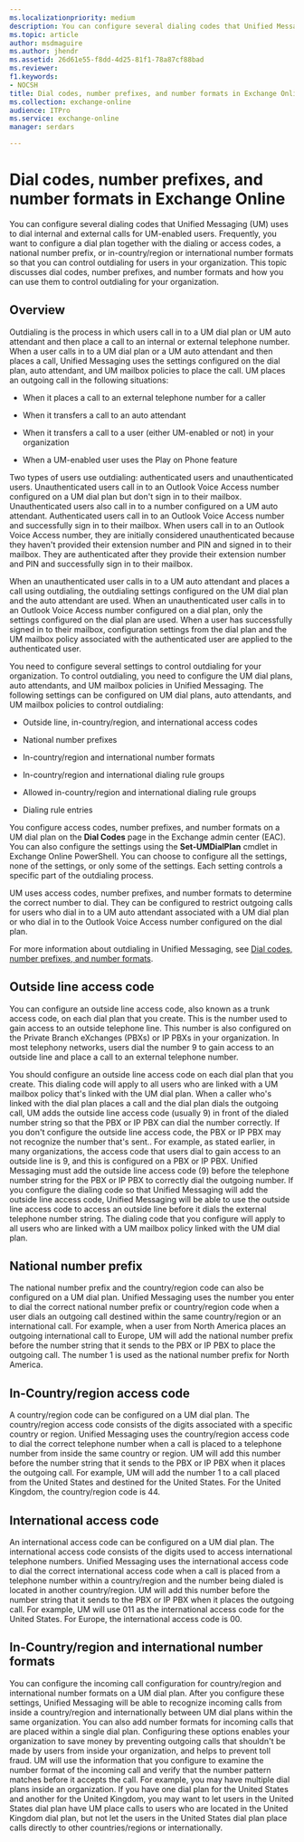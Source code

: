 ```yaml
---
ms.localizationpriority: medium
description: You can configure several dialing codes that Unified Messaging (UM) uses to dial internal and external calls for UM-enabled users. Frequently, you want to configure a dial plan together with the dialing or access codes, a national number prefix, or in-country/region or international number formats so that you can control outdialing for users in your organization. This topic discusses dial codes, number prefixes, and number formats and how you can use them to control outdialing for your organization.
ms.topic: article
author: msdmaguire
ms.author: jhendr
ms.assetid: 26d61e55-f8dd-4d25-81f1-78a87cf88bad
ms.reviewer: 
f1.keywords:
- NOCSH
title: Dial codes, number prefixes, and number formats in Exchange Online
ms.collection: exchange-online
audience: ITPro
ms.service: exchange-online
manager: serdars

---
```


# Dial codes, number prefixes, and number formats in Exchange Online

You can configure several dialing codes that Unified Messaging (UM) uses to dial internal and external calls for UM-enabled users. Frequently, you want to configure a dial plan together with the dialing or access codes, a national number prefix, or in-country/region or international number formats so that you can control outdialing for users in your organization. This topic discusses dial codes, number prefixes, and number formats and how you can use them to control outdialing for your organization.

## Overview
<a name="overview"> </a>

Outdialing is the process in which users call in to a UM dial plan or UM auto attendant and then place a call to an internal or external telephone number. When a user calls in to a UM dial plan or a UM auto attendant and then places a call, Unified Messaging uses the settings configured on the dial plan, auto attendant, and UM mailbox policies to place the call. UM places an outgoing call in the following situations:

- When it places a call to an external telephone number for a caller

- When it transfers a call to an auto attendant

- When it transfers a call to a user (either UM-enabled or not) in your organization

- When a UM-enabled user uses the Play on Phone feature

Two types of users use outdialing: authenticated users and unauthenticated users. Unauthenticated users call in to an Outlook Voice Access number configured on a UM dial plan but don't sign in to their mailbox. Unauthenticated users also call in to a number configured on a UM auto attendant. Authenticated users call in to an Outlook Voice Access number and successfully sign in to their mailbox. When users call in to an Outlook Voice Access number, they are initially considered unauthenticated because they haven't provided their extension number and PIN and signed in to their mailbox. They are authenticated after they provide their extension number and PIN and successfully sign in to their mailbox.

When an unauthenticated user calls in to a UM auto attendant and places a call using outdialing, the outdialing settings configured on the UM dial plan and the auto attendant are used. When an unauthenticated user calls in to an Outlook Voice Access number configured on a dial plan, only the settings configured on the dial plan are used. When a user has successfully signed in to their mailbox, configuration settings from the dial plan and the UM mailbox policy associated with the authenticated user are applied to the authenticated user.

You need to configure several settings to control outdialing for your organization. To control outdialing, you need to configure the UM dial plans, auto attendants, and UM mailbox policies in Unified Messaging. The following settings can be configured on UM dial plans, auto attendants, and UM mailbox policies to control outdialing:

- Outside line, in-country/region, and international access codes

- National number prefixes

- In-country/region and international number formats

- In-country/region and international dialing rule groups

- Allowed in-country/region and international dialing rule groups

- Dialing rule entries

You configure access codes, number prefixes, and number formats on a UM dial plan on the **Dial Codes** page in the Exchange admin center (EAC). You can also configure the settings using the **Set-UMDialPlan** cmdlet in Exchange Online PowerShell. You can choose to configure all the settings, none of the settings, or only some of the settings. Each setting controls a specific part of the outdialing process.

UM uses access codes, number prefixes, and number formats to determine the correct number to dial. They can be configured to restrict outgoing calls for users who dial in to a UM auto attendant associated with a UM dial plan or who dial in to the Outlook Voice Access number configured on the dial plan.

For more information about outdialing in Unified Messaging, see [Dial codes, number prefixes, and number formats](dial-codes-number-prefixes-number-formats.md).

## Outside line access code
<a name="outsidelineaccesscode"> </a>

You can configure an outside line access code, also known as a trunk access code, on each dial plan that you create. This is the number used to gain access to an outside telephone line. This number is also configured on the Private Branch eXchanges (PBXs) or IP PBXs in your organization. In most telephony networks, users dial the number 9 to gain access to an outside line and place a call to an external telephone number.

You should configure an outside line access code on each dial plan that you create. This dialing code will apply to all users who are linked with a UM mailbox policy that's linked with the UM dial plan. When a caller who's linked with the dial plan places a call and the dial plan dials the outgoing call, UM adds the outside line access code (usually 9) in front of the dialed number string so that the PBX or IP PBX can dial the number correctly. If you don't configure the outside line access code, the PBX or IP PBX may not recognize the number that's sent.. For example, as stated earlier, in many organizations, the access code that users dial to gain access to an outside line is 9, and this is configured on a PBX or IP PBX. Unified Messaging must add the outside line access code (9) before the telephone number string for the PBX or IP PBX to correctly dial the outgoing number. If you configure the dialing code so that Unified Messaging will add the outside line access code, Unified Messaging will be able to use the outside line access code to access an outside line before it dials the external telephone number string. The dialing code that you configure will apply to all users who are linked with a UM mailbox policy linked with the UM dial plan.

## National number prefix
<a name="nationalnumberprefix"> </a>

The national number prefix and the country/region code can also be configured on a UM dial plan. Unified Messaging uses the number you enter to dial the correct national number prefix or country/region code when a user dials an outgoing call destined within the same country/region or an international call. For example, when a user from North America places an outgoing international call to Europe, UM will add the national number prefix before the number string that it sends to the PBX or IP PBX to place the outgoing call. The number 1 is used as the national number prefix for North America.

## In-Country/region access code
<a name="countryregionaccesscode"> </a>

A country/region code can be configured on a UM dial plan. The country/region access code consists of the digits associated with a specific country or region. Unified Messaging uses the country/region access code to dial the correct telephone number when a call is placed to a telephone number from inside the same country or region. UM will add this number before the number string that it sends to the PBX or IP PBX when it places the outgoing call. For example, UM will add the number 1 to a call placed from the United States and destined for the United States. For the United Kingdom, the country/region code is 44.

## International access code
<a name="internationalaccesscode"> </a>

An international access code can be configured on a UM dial plan. The international access code consists of the digits used to access international telephone numbers. Unified Messaging uses the international access code to dial the correct international access code when a call is placed from a telephone number within a country/region and the number being dialed is located in another country/region. UM will add this number before the number string that it sends to the PBX or IP PBX when it places the outgoing call. For example, UM will use 011 as the international access code for the United States. For Europe, the international access code is 00.

## In-Country/region and international number formats
<a name="incountryregionandintlfmts"> </a>

You can configure the incoming call configuration for country/region and international number formats on a UM dial plan. After you configure these settings, Unified Messaging will be able to recognize incoming calls from inside a country/region and internationally between UM dial plans within the same organization. You can also add number formats for incoming calls that are placed within a single dial plan. Configuring these options enables your organization to save money by preventing outgoing calls that shouldn't be made by users from inside your organization, and helps to prevent toll fraud. UM will use the information that you configure to examine the number format of the incoming call and verify that the number pattern matches before it accepts the call. For example, you may have multiple dial plans inside an organization. If you have one dial plan for the United States and another for the United Kingdom, you may want to let users in the United States dial plan have UM place calls to users who are located in the United Kingdom dial plan, but not let the users in the United States dial plan place calls directly to other countries/regions or internationally.
